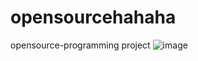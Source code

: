 # opensourcehahaha
opensource-programming project
![image](https://github.com/sojeong26/opensourcehahaha/assets/164765964/573dbd65-8215-470f-9e64-823b5849dbf1)
